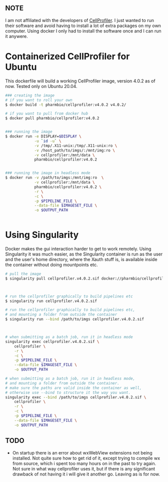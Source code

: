 ## NOTE
I am not affiliated with the developers of [CellProfiler](http://cellprofiler.org/). I just wanted to run their software and avoid having to install a lot of extra packages on my own computer. Using docker I only had to install the software once and I can run it anywere.

# Containerized CellProfiler for Ubuntu

This dockerfile will build a working CellProfiler image, version 4.0.2 as of now. Tested only on Ubuntu 20.04.

```bash
### creating the image
# if you want to roll your own
$ docker build -t pharmbio/cellprofiler:v4.0.2 v4.0.2/

# if you want to pull from docker hub
$ docker pull pharmbio/cellprofiler:v4.0.2


### running the image
$ docker run -e DISPLAY=$DISPLAY \
             -u `id -u` \
             -v /tmp/.X11-unix:/tmp/.X11-unix:ro \
             -v /host_path/to/imgs/:/mnt/img:ro \
             -v cellprofiler:/mnt/data \
             pharmbio/cellprofiler:v4.0.2


### running the image in headless mode
$ docker run -v /path/to/imgs:/mnt/img:ro  \
             -v cellprofiler:/mnt/data \
             pharmbio/cellprofiler:v4.0.2 \
             -r \
             -c \
             -p $PIPELINE_FILE \
             --data-file $IMAGESET_FILE \
             -o $OUTPUT_PATH
             
```


# Using Singularity

Docker makes the gui interaction harder to get to work remotely. Using Singularity it was much easier, as the Singularity container is run as the user and the user's home directory, where the Xauth stuff is, is available inside the container without doing mountpoints etc.

```bash
# pull the image
$ singularity pull cellprofiler.v4.0.2.sif docker://pharmbio/cellprofiler:v4.0.2



# run the cellprofiler graphically to build pipelines etc
$ singularity run cellprofiler.v4.0.2.sif

# run the cellprofiler graphically to build pipelines etc,
# and mounting a folder from outside the container
$ singularity run --bind /path/to/imgs cellprofiler.v4.0.2.sif



# when submitting as a batch job, run it in headless mode
singularity exec cellprofiler.v4.0.2.sif \
    cellprofiler \
    -r \
    -c \
    -p $PIPELINE_FILE \
    --data-file $IMAGESET_FILE \
    -o $OUTPUT_PATH

# when submitting as a batch job, run it in headless mode,
# and mounting a folder from outside the container.
# make sure the paths are valid inside the container as well,
# otherwise use --bind to structure it the way you want.
singularity exec --bind /path/to/imgs cellprofiler.v4.0.2.sif \
    cellprofiler \
    -r \
    -c \
    -p $PIPELINE_FILE \
    --data-file $IMAGESET_FILE \
    -o $OUTPUT_PATH
```

## TODO
* On startup there is an error about wxWebView extensions not being installed. Not quite sure how to get rid of it, except trying to compile wx from source, which i spent too many hours on in the past to try again. Not sure in what way cellprofiler uses it, but if there is any significant drawback of not having it i will give it another go. Leaving as is for now.


